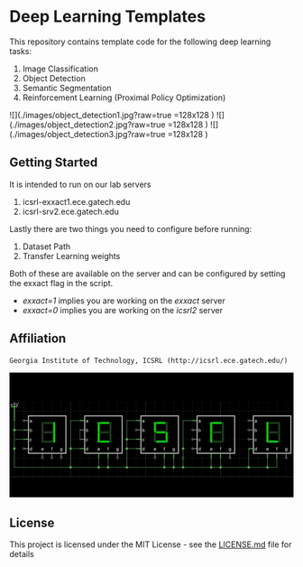 
# Deep Learning Templates

This repository contains template code for the following deep learning tasks:
1. Image Classification
2. Object Detection
3. Semantic Segmentation
4. Reinforcement Learning (Proximal Policy Optimization)

![](./images/object_detection1.jpg?raw=true =128x128 ) ![](./images/object_detection2.jpg?raw=true =128x128 ) ![](./images/object_detection3.jpg?raw=true =128x128 )

## Getting Started

It is intended to run on our lab servers
1. icsrl-exxact1.ece.gatech.edu
2. icsrl-srv2.ece.gatech.edu

Lastly there are two things you need to configure before running:
1. Dataset Path
2. Transfer Learning weights

Both of these are available on the server and can be configured by setting the exxact flag in the script.
* *exxact=1* implies you are working on the *exxact* server
* *exxact=0* implies you are working on the *icsrl2* server

## Affiliation 

```
Georgia Institute of Technology, ICSRL (http://icsrl.ece.gatech.edu/)
```

![Alt text](./images/icsrl.png?raw=true "Title")

## License

This project is licensed under the MIT License - see the [LICENSE.md](LICENSE.md) file for details






